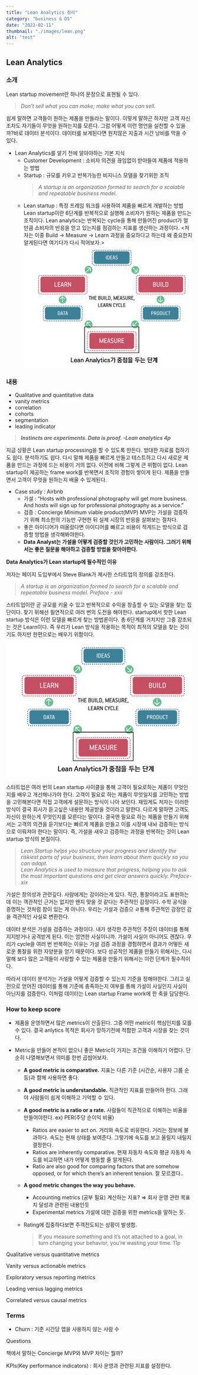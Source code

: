 ```yaml
---
title: "Lean Analytics 정리"
category: "business & DS"
date: "2022-02-11"
thumbnail: "./images/lean.png"
alt: "test"
---
```


## Lean Analytics

### 소개

Lean startup movement란 하나의 문장으로 표현될 수 있다.

> _Don’t sell what you can make; make what you can sell._

쉽게 말하면 고객들이 원하는 제품을 만들라는 말이다. 이렇게 말하곤 하지만 고객 자신조차도 자기들이 무엇을 원하는지를 모른다. 그럼 어떻게 이런 명언을 실천할 수 있을까?바로 데이터 분석이다. 데이터를 보게된다면 원치않은 지출과 시간 낭비를 막을 수 있다.

- Lean Analytics를 알기 전에 알아야하는 기본 지식
  - Customer Development : 소비자 의견을 끊임없이 받아들여 제품에 적용하는 방법
  - Startup : 규모를 키우고 반복가능한 비지니스 모델을 찾기위한 조직
    > _A startup is an organization formed to search for a scalable and repeatable business model._
  - Lean startup : 특정 프레임 워크를 사용하여 제품을 빠르게 개발하는 방법 Lean startup이란 6단계를 반복적으로 실행해 소비자가 원하는 제품을 만드는 조직이다. Lean analytics는 반복되는 cycle을 통해 만들어진 product가 얼만큼 소비자의 반응을 얻고 있는지를 점검하는 지표를 생산하는 과정이다.
    <저자는 이중 Build → Measure → Learn 과정을 중요하다고 하는데 왜 중요한지 알게된다면 여기다가 다시 적어보자.>
    ![Untitled](images/LeanAnalytics/Untitled.png)

### 내용

- Qualitative and quantitative data
- vanity metrics
- correlation
- cohorts
- segmentation
- leading indicator

> **_Instincts are experiments. Data is proof. -Lean analytics 4p_**

지금 상황은 Lean startup processing을 할 수 있도록 만든다. 방대한 자료를 접하기도 쉽다. 분석하기도 쉽다. 다시 말해 제품을 빠르게 만들고 테스트하고 다시 새로운 제품을 만드는 과정에 드는 비용이 거의 없다. 이전에 비해 그렇게 큰 위험이 없다. Lean startup이 제공하는 frame work를 반복면서 조직의 경험이 쌓이게 된다. 제품을 만들면서 고객이 무엇을 원하는지 배울 수 있게된다.

- Case study : Airbnb
  - 가설 : “Hosts with professional photography will get more business. And hosts will sign up for professional photography as a service.”
  - 검증 : Concierge Minimum viable product(MVP)
    MVP는 가설을 검증하기 위해 최소한의 기능만 구현한 뒤 실제 시장의 반응을 살펴보는 절차다.
  - 좋은 아이디어가 떠올랐다면 아이디어를 빠르고 비용이 적게드는 방식으로 검증할 방법을 생각해봐야한다.
  - **Data Analyst는 가설을 어떻게 검증할 것인가 고민하는 사람이다. 그러기 위해서는 좋은 질문을 해야하고 검증할 방법을 찾아야한다.**

**Data Analytics가 Lean startup에 필수적인 이유**

저자는 페이지 도입부에서 Steve Blank가 제시한 스타트업의 정의를 강조한다.

> _A startup is an organization formed to search for a scalable and repeatable business model. Preface - xxii_

스타트업이란 곧 규모를 키울 수 있고 반복적으로 수익을 창출할 수 있는 모델을 찾는 집단이다. 찾기 위해선 필연적으로 여러 번의 도전을 해야한다. startup에서 핫한 Lean startup 방식은 이런 모델을 빠르게 찾는 방법론이다. 총 6단계를 거치지만 그중 강조되는 것은 Learn이다. 즉 우리가 Lean 방식을 적용하는 목적이 최적의 모델을 찾는 것이기도 하지만 한편으로는 배우기 위함이다.

![Untitled](images/LeanAnalytics/Untitled.png)

스타트업은 여러 번의 Lean startup 사이클을 통해 고객이 필요로하는 제품이 무엇인지를 배우고 개선해나가야 한다. 고객이 필요로 하는 제품이 무엇일지를 고민하는 방법을 고민해본다면 직접 고객에게 설문하는 방식이 나아 보인다. 재밌게도 저자는 이러한 방식이 결국 회사가 듣고싶은 내용만 제공받을 것이라고 말한다. 다르게 말하면 고객도 자신이 원하는게 무엇인지를 모른다는 말이다. 결국엔 필요로 하는 제품을 만들기 위해서는 고객의 의견을 듣기보다는 빠르게 제품을 만들고 이를 시장에 내놔 검증하는 방식으로 이뤄져야 한다는 말이다. 즉, 가설을 새우고 검증하는 과정을 반복하는 것이 Lean startup 방식의 본질이다.

> _Lean Startup helps you structure your progress and identify the riskiest parts of your business, then learn about them quickly so you can adapt.  
> Lean Analytics is used to measure that progress, helping you to ask the most important questions and get clear answers quickly. Preface-xix_

가설은 창의성과 관련깊다. 사람에게는 감이라는게 있다. 직관, 통찰이라고도 표현하는데 이는 객관적인 근거는 없지만 왠지 맞을 것 같다는 주관적인 감정이다. 수학 공식을 증명하는 것처럼 참이 있는 게 아니다. 우리는 가설과 검증으 ㄹ통해 주관적인 감정인 감을 객관적인 사실로 변환한다.

데이터 분석은 가설을 검증하는 과정이다. 내가 생각한 주관적인 주장이 데이터를 통해 지지받거나 공격받게 된다. 이는 엄연한 사실이니까. 가설이 사실이 아니어도 괜찮다. 우리가 cycle을 여러 번 반복하는 이유는 가설 검증 과정을 경험하면서 결과가 어떻든 새로운 통찰을 위한 자양분을 얻기 때문이다. 보다 성공적인 제품을 만들기 위해서는, 다시 말해 보다 많은 고객들이 사랑할 수 있는 제품을 만들기 위해서는 이런 단계가 필수적이다.

따라서 데이터 분석가는 가설을 어떻게 검증할 수 있는지 기준을 정해야한다. 그리고 실전으로 얻어진 데이터를 통해 기준에 충족하는지 여부를 통해 가설이 사실인지 사실이 아닌지를 검증한다. 이처럼 데이터는 Lean startup Frame work에 한 축을 담당한다.

### How to keep score

- 제품을 운영하면서 많은 metrics이 산출된다. 그중 어떤 metric이 핵심인지를 모를 수 있다. 결국 anlytics 목적은 회사가 망하기전에 적합한 고객과 시장을 찾는 것이다.
- Metric을 만들어 본적이 없으니 좋은 Metric이 가지는 조건을 이해하기 어렵다. 단순히 나열해보면서 의미를 한번 곱씹어보자.

  - **A good metric is comparative.**
    지표는 다른 기준 (시간순, 사용자 그룹 순 등)과 함께 사용하면 좋다.
  - **A good metric is understandable.**
    직관적인 지표를 만들어야 한다. 그래야 사람들이 쉽게 이해하고 기억할 수 있다.
  - **A good metric is a ratio or a rate.**
    사람들이 직관적으로 이해하는 비율을 만들어야한다.
    ex) PER(주당 순이익 비율)
    - Ratios are easier to act on.
      거리와 속도로 비유한다. 거리는 정보에 불과하다. 속도는 현재 상태를 보여준다. 그렇기에 속도를 보고 올릴지 내릴지 결정한다.
    - Ratios are inherently comparative.
      현재 자동차 속도와 평균 자동차 속도를 비교하면 내가 어떻게 행동할 줄 알게된다.
    - Ratio are also good for comparing factors that are somehow opposed, or for which there’s an inherent tension.
      잘 모르겠다..
  - **A good metric changes the way you behave.**

    - Accounting metrics (공부 필요)
      계산하는 지표? ⇒ 회사 운영 관련 목표치 달성과 관련된 내용인듯
    - Experimental metrics
      가설에 대한 검증을 위한 metrics을 말하는 듯.

  - Rating에 집중하다보면 주객전도되는 상황이 발생함.
    > If you measure something and it’s not attached to a goal, in turn changing your behavior, you’re wasting your time. 11p

Qualitative versus quantitative metrics

Vanity versus actionable metrics

Exploratory versus reporting metrics

Leading versus lagging metrics

Correlated versus causal metrics

### Terms

- Churn : 기준 시간당 앱을 사용하지 않는 사람 수

Questions

책에서 말하는 Concierge MVP와 MVP 차이는 뭘까?

KPIs(Key performance indicators) : 회사 운영과 관련된 지표를 설정한다.
